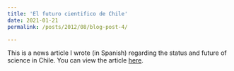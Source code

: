 ```yaml
---
title: 'El futuro cientifico de Chile'
date: 2021-01-21
permalink: /posts/2012/08/blog-post-4/

---
```


This is a news article I wrote (in Spanish) regarding the status and future of science in Chile. You can view the article [here](https://www.latercera.com/que-pasa/noticia/el-futuro-cientifico-de-chile/3U2ZOQ6IYRDTLJWXTTCJ4V32SU/).

